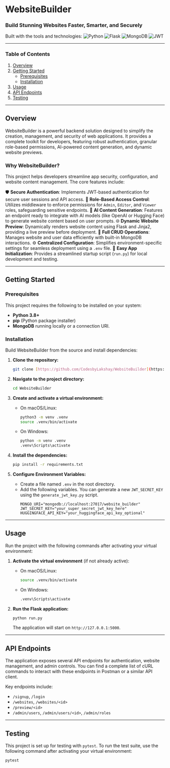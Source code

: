 # WebsiteBuilder

### Build Stunning Websites Faster, Smarter, and Securely

Built with the tools and technologies:
![Python](https://img.shields.io/badge/python-3.11-blue.svg)
![Flask](https://img.shields.io/badge/flask-%23000.svg?style=for-the-badge&logo=flask&logoColor=white)
![MongoDB](https://img.shields.io/badge/MongoDB-%234ea94b.svg?style=for-the-badge&logo=mongodb&logoColor=white)
![JWT](https://img.shields.io/badge/JWT-black?style=for-the-badge&logo=JSON%20web%20tokens)

---

### Table of Contents
1. [Overview](#overview)
2. [Getting Started](#getting-started)
    - [Prerequisites](#prerequisites)
    - [Installation](#installation)
3. [Usage](#usage)
4. [API Endpoints](#api-endpoints)
5. [Testing](#testing)

---

## Overview

WebsiteBuilder is a powerful backend solution designed to simplify the creation, management, and security of web applications. It provides a complete toolkit for developers, featuring robust authentication, granular role-based permissions, AI-powered content generation, and dynamic website previews.

### Why WebsiteBuilder?

This project helps developers streamline app security, configuration, and website content management. The core features include:

🛡️ **Secure Authentication**: Implements JWT-based authentication for secure user sessions and API access.
🚦 **Role-Based Access Control**: Utilizes middleware to enforce permissions for `Admin`, `Editor`, and `Viewer` roles, safeguarding sensitive endpoints.
🤖 **AI Content Generation**: Features an endpoint ready to integrate with AI models (like OpenAI or Hugging Face) to generate website content based on user prompts.
🌐 **Dynamic Website Preview**: Dynamically renders website content using Flask and Jinja2, providing a live preview before deployment.
📁 **Full CRUD Operations**: Manages website and user data efficiently with built-in MongoDB interactions.
⚙️ **Centralized Configuration**: Simplifies environment-specific settings for seamless deployment using a `.env` file.
🚀 **Easy App Initialization**: Provides a streamlined startup script (`run.py`) for local development and testing.

---

## Getting Started

### Prerequisites

This project requires the following to be installed on your system:
* **Python 3.8+**
* **pip** (Python package installer)
* **MongoDB** running locally or a connection URI.

### Installation

Build WebsiteBuilder from the source and install dependencies:

1.  **Clone the repository:**
    ```sh
    git clone [https://github.com/CodesbyLakshay/WebsiteBuilder](https://github.com/CodesbyLakshay/WebsiteBuilder)
    ```

2.  **Navigate to the project directory:**
    ```sh
    cd WebsiteBuilder
    ```

3.  **Create and activate a virtual environment:**
    * On macOS/Linux:
        ```sh
        python3 -m venv .venv
        source .venv/bin/activate
        ```
    * On Windows:
        ```sh
        python -m venv .venv
        .venv\Scripts\activate
        ```

4.  **Install the dependencies:**
    ```sh
    pip install -r requirements.txt
    ```

5.  **Configure Environment Variables:**
    * Create a file named `.env` in the root directory.
    * Add the following variables. You can generate a new `JWT_SECRET_KEY` using the `generate_jwt_key.py` script.
        ```env
        MONGO_URI="mongodb://localhost:27017/website_builder"
        JWT_SECRET_KEY="your_super_secret_jwt_key_here"
        HUGGINGFACE_API_KEY="your_huggingface_api_key_optional"
        ```

---

## Usage

Run the project with the following commands after activating your virtual environment:

1.  **Activate the virtual environment** (if not already active):
    * On macOS/Linux:
        ```sh
        source .venv/bin/activate
        ```
    * On Windows:
        ```sh
        .venv\Scripts\activate
        ```

2.  **Run the Flask application:**
    ```sh
    python run.py
    ```
    The application will start on `http://127.0.0.1:5000`.

---

## API Endpoints

The application exposes several API endpoints for authentication, website management, and admin controls. You can find a complete list of cURL commands to interact with these endpoints in Postman or a similar API client.

Key endpoints include:
* `/signup`, `/login`
* `/websites`, `/websites/<id>`
* `/preview/<id>`
* `/admin/users`, `/admin/users/<id>`, `/admin/roles`

---

## Testing

This project is set up for testing with `pytest`. To run the test suite, use the following command after activating your virtual environment:

```sh
pytest
